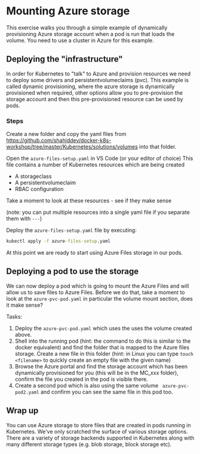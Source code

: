 # Mounting Azure storage

This exercise walks you through a simple example of dynamically provisioning Azure storage account when a pod is run that loads the volume.
You need to use a cluster in Azure for this example.


## Deploying the "infrastructure"

In order for Kubernetes to "talk" to Azure and provision resources we need to deploy some drivers and persistentvolumeclaims (pvc). This example is called dynamic provisioning, where the azure storage is dynamically provisioned when required, other options allow you to pre-provision the storage account and then this pre-provisioned resource can be used by pods.

### Steps

Create a new folder and copy the yaml files from 
https://github.com/shahiddev/docker-k8s-workshop/tree/master/Kubernetes/solutions/volumes into that folder.

Open the `azure-files-setup.yaml` in VS Code (or your editor of choice)
This file contains a number of Kubernetes resources which are being created
- A storageclass
- A persistentvolumeclaim
- RBAC configuration

Take a moment to look at these resources - see if they make sense

(note: you can put multiple resources into a single yaml file if you separate them with `---`)

Deploy the `azure-files-setup.yaml` file by executing:

```cmd
kubectl apply -f azure-files-setup.yaml
```

At this point we are ready to start using Azure Files storage in our pods.

## Deploying a pod to use the storage

We can now deploy a pod which is going to mount the Azure Files and will allow us to save files to Azure Files.
Before we do that, take a moment to look at the `azure-pvc-pod.yaml` in particular the volume mount section, does it make sense?

Tasks:

1. Deploy the `azure-pvc-pod.yaml` which uses the uses the volume created above.
2. Shell into the running pod (hint: the command to do this is similar to the docker equivalent) and find the folder that is mapped to the Azure files storage. Create a new file in this folder (hint: in Linux you can type `touch <filename>` to quickly create an empty file with the given name)
3. Browse the Azure portal  and find the storage account which has been dynamically provisioned for you (this will be in the MC_xxx folder), confirm the file you created in the pod is visible there.
4. Create a second pod which is also using the same volume ` azure-pvc-pod2.yaml` and confirm you can see the same file in this pod too.

## Wrap up

You can use Azure storage to store files that are created in pods running in Kubernetes. 
We've only scratched the surface of various storage options. 
There are a variety of storage backends supported in Kubernetes along with many different storage types (e.g. blob storage, block storage etc).


